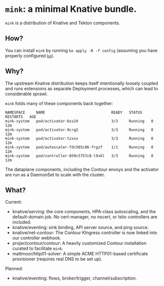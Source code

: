 # `mink`: a minimal Knative bundle.

`mink` is a distribution of Knative and Tekton components.

## How?

You can install `mink` by running `ko apply -R -f config` (assuming you have properly configured [`ko`](https://github.com/google/ko)).


## Why?

The upstream Knative distribution keeps itself intentionally loosely coupled and runs extensions as separate Deployment processes, which can lead to considerable sprawl.

`mink` folds many of these components back together:

```
NAMESPACE     NAME                              READY   STATUS    RESTARTS   AGE
mink-system   pod/activator-6ss24               3/3     Running   0          12m
mink-system   pod/activator-9crg2               3/3     Running   0          12m
mink-system   pod/activator-tzxsx               3/3     Running   0          12m
mink-system   pod/autoscaler-fdc565c86-frgzf    1/1     Running   0          12m
mink-system   pod/controller-859c5757c8-l9vkl   3/3     Running   0          12m
```

The dataplane components, including the Contour envoys and the activator are run as a DaemonSet to scale with the cluster.

## What?

Current:
 - knative/serving: the core components, HPA-class autoscaling, and the default-domain job.  No cert-manager, no nscert, or Istio controllers are included.
 - knative/eventing: sink binding, API server source, and ping source.
 - knative/net-contour: The Contour KIngress controller is now linked into our controller webhook.
 - projectcontour/contour: A heavily customized Contour installation curated to facilitate `mink`.
 - mattmoor/http01-solver: A simple ACME HTTP01-based certificate provisioner (requires real DNS to be set up).

Planned:
 - knative/eventing: flows, broker/trigger, channel/subscription.